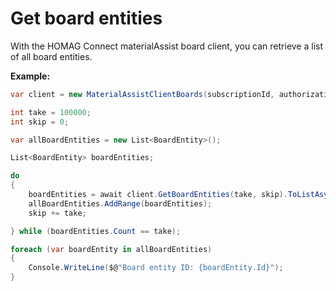 # Get board entities
With the HOMAG Connect materialAssist board client, you can retrieve a list of all board entities.

<strong>Example:</strong>

```csharp
var client = new MaterialAssistClientBoards(subscriptionId, authorizationKey);

int take = 100000;
int skip = 0;

var allBoardEntities = new List<BoardEntity>();

List<BoardEntity> boardEntities;

do
{
    boardEntities = await client.GetBoardEntities(take, skip).ToListAsync();
    allBoardEntities.AddRange(boardEntities);
    skip += take;

} while (boardEntities.Count == take);

foreach (var boardEntity in allBoardEntities)
{
    Console.WriteLine($@"Board entity ID: {boardEntity.Id}");
}
```